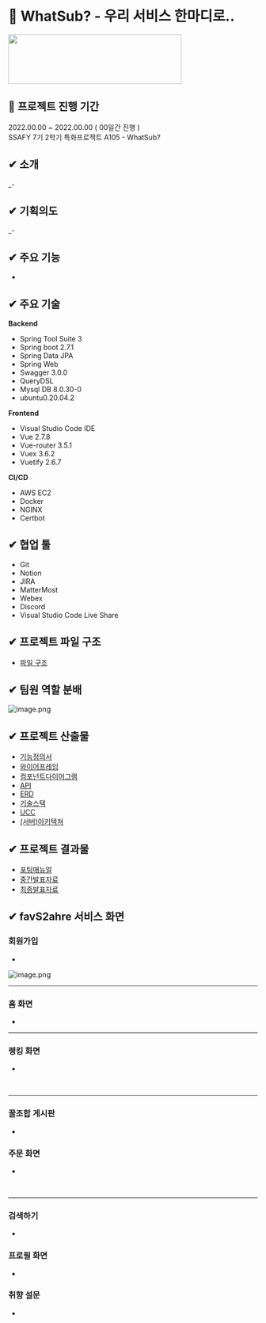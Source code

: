 # :iphone: WhatSub? - 우리 서비스 한마디로..

<!-- ![로고](./docks) -->
<img src="" width="350" height="100">

## :date: 프로젝트 진행 기간
2022.00.00 ~ 2022.00.00 ( 00일간 진행 )
<br>
SSAFY 7기 2학기 특화프로젝트 A105 - WhatSub?

## ✔ 소개

_-

## ✔ 기획의도

_- 

## ✔ 주요 기능

- 


## ✔ 주요 기술


**Backend**

- Spring Tool Suite 3
- Spring boot 2.7.1
- Spring Data JPA
- Spring Web
- Swagger 3.0.0
- QueryDSL
- Mysql DB 8.0.30-0
- ubuntu0.20.04.2

**Frontend**

- Visual Studio Code IDE
- Vue 2.7.8
- Vue-router 3.5.1
- Vuex 3.6.2
- Vuetify 2.6.7

**CI/CD**

- AWS EC2
- Docker
- NGINX
- Certbot

## ✔ 협업 툴

- Git
- Notion
- JIRA
- MatterMost
- Webex
- Discord
- Visual Studio Code Live Share

## ✔ 프로젝트 파일 구조 
- [파일 구조](./docs/)


## ✔ 팀원 역할 분배

![image.png](./docs/)


## ✔ 프로젝트 산출물

- [기능정의서](./docs/)
- [와이어프레임](./docs/)
- [컴포넌트다이어그램](./docs/)
- [API](./docs/)
- [ERD](./docs/)
- [기술스택](./docs/)
- [UCC](./docs/)
- [(서버)아키텍쳐](./docs/)

## ✔ 프로젝트 결과물

- [포팅매뉴얼](./docs/)
- [중간발표자료](./docs/)
- [최종발표자료](./docs/)

## ✔ favS2ahre 서비스 화면


### 회원가입

- 

![image.png](./docs/)
<br>

<hr>

### 홈 화면

- 

<hr>

### 랭킹 화면

- 

<br>
<hr>


### 꿀조합 게시판

- 

### 주문 화면

- 

<br>
<hr>

### 검색하기

- 

### 프로필 화면

- 



### 취향 설문

- 


